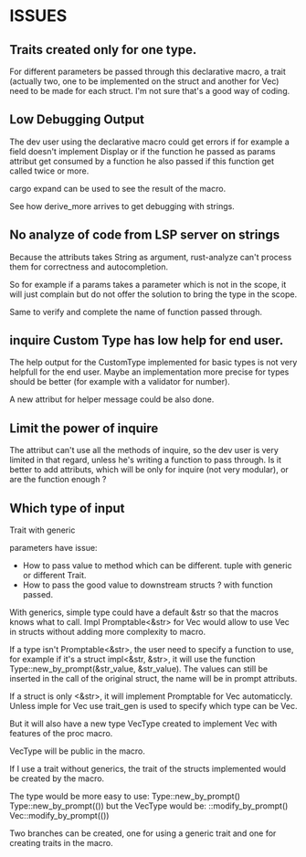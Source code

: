 # ISSUES


## Traits created only for one type.

For different parameters be passed through this declarative macro, a trait (actually two, one to be implemented on the struct and another for Vec<T>) need to be made for each struct. I'm not sure that's a good way of coding.

## Low Debugging Output

The dev user using the declarative macro could get errors if for example a field doesn't implement Display or if the function he passed as params attribut get consumed by a function he also passed if this function get called twice or more.

cargo expand can be used to see the result of the macro.

See how derive_more arrives to get debugging with strings.


## No analyze of code from LSP server on strings

Because the attributs takes String as argument, rust-analyze can't process them for correctness and autocompletion.

So for example if a params takes a parameter which is not in the scope, it will just complain but do not offer the solution to bring the type in the scope.

Same to verify and complete the name of function passed through.


## inquire Custom Type has low help for end user.

The help output for the CustomType implemented for basic types is not very helpfull for the end user. Maybe an implementation more precise for types should be better (for example with a validator for number).

A new attribut for helper message could be also done.

## Limit the power of inquire

The attribut can't use all the methods of inquire, so the dev user is very limited in that regard, unless he's writing a function to pass through.
Is it better to add attributs, which will be only for inquire (not very modular), or are the function enough ?

## Which type of input

Trait with generic <P> parameters have issue:
- How to pass value to method which can be different. tuple with generic or different Trait.
- How to pass the good value to downstream structs ? with function passed.

With generics, simple type could have a default &str so that the macros knows what to call. Impl Promptable<&str> for Vec<T> would allow to use Vec<impl Ptomptable> in structs without adding more complexity to macro.

If a type isn't Promptable<&str>, the user need to specify a function to use, for example if it's a struct impl<&str, &str>, it will use the function Type::new_by_prompt(&str_value, &str_value). The values can still be inserted in the call of the original struct, the name will be in prompt attributs.

If a struct is only <&str>, it will implement Promptable for Vec<T> automaticcly. Unless imple for Vec<T> use trait_gen is used to specify which type can be Vec<T>.

But it will also have a new type VecType created to implement Vec<T> with features of the proc macro. 

VecType will be public in the macro.


If I use a trait without generics, the trait of the structs implemented would be created by the macro. 

The type would be more easy to use:
Type::new_by_prompt()
Type::new_by_prompt(())
but the VecType would be:
<VecType as VecTypePromptable>::modify_by_prompt()
Vec<Type>::modify_by_prompt(())

Two branches can be created, one for using a generic trait and one for creating traits in the macro.

 
